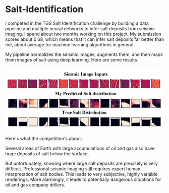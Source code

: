 # Salt-Identification

I competed in the TGS Salt Identification challenge by building a data pipeline and multiple neural networks to infer salt deposits from seismic imaging. I spend about two months working on this project. My submission scores about 0.68, which means that it can infer salt deposits far better than me, about average for machine learning algorithms in general. 

My pipeline normalizes the seismic images, augments them, and then maps them images of salt using deep learning. Here are some results.

![Results](https://github.com/taoroalin/Salt-Identification/blob/master/results/pytorch-enet%20results.png?raw=true)

Here's what the competition's about:

Several areas of Earth with large accumulations of oil and gas also have huge deposits of salt below the surface.

But unfortunately, knowing where large salt deposits are precisely is very difficult. Professional seismic imaging still requires expert human interpretation of salt bodies. This leads to very subjective, highly variable renderings. More alarmingly, it leads to potentially dangerous situations for oil and gas company drillers.
